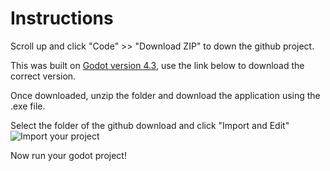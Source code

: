 <h1>Instructions</h1>
Scroll up and click "Code" >> "Download ZIP"  to down the github project.

This was built on [Godot version 4.3](https://godotengine.org/download/archive/4.3-stable/), use the link below to download the correct version.

Once downloaded, unzip the folder and download the application using the .exe file.

Select the folder of the github download and click "Import and Edit"
![Import your project]("assets/step_1")

Now run your godot project!
